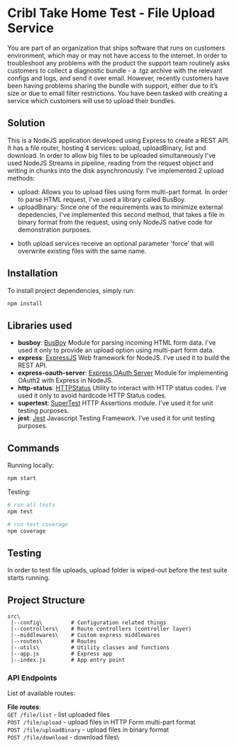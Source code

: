 # Cribl Take Home Test - File Upload Service

You are part of an organization that ships software that runs on customers environment, which may or may not have access to the internet. In order to troubleshoot any problems with the product the support team routinely asks customers to collect a diagnostic bundle - a .tgz archive with the relevant configs and logs, and send it over email. However, recently customers have been having problems sharing the bundle with support, either due to it’s size or due to email filter restrictions. You have been tasked with creating a service which customers will use to upload their bundles.

## Solution

This is a NodeJS application developed using Express to create a REST API. It has a file router, hosting 4 services: upload, uploadBinary, list and download. In order to allow big files to be uploaded simultaneously I've used NodeJS Streams in pipeline, reading from the request object and writing in chunks into the disk asynchronously. I've implemented 2 upload methods: 

- upload: Allows you to upload files using form multi-part format. In order to parse HTML request, I've used a library called BusBoy. 
- uploadBinary: Since one of the requirements was to minimize external depedencies, I've implemented this second method, that takes a file in binary format from the request, using only NodeJS native code for demonstration purposes. 

* both upload services receive an optional parameter 'force' that will overwrite existing files with the same name.

## Installation

To install project dependencies, simply run:

```bash
npm install
```

## Libraries used

- **busboy**: [BusBoy](https://github.com/mscdex/busboy) Module for parsing incoming HTML form data. I've used it only to provide an upload option using multi-part form data.
- **express**: [ExpressJS](https://expressjs.com/) Web framework for NodeJS. I've used it to build the REST API.
- **express-oauth-server**: [Express OAuth Server](https://github.com/oauthjs/express-oauth-server) Module for implementing OAuth2 with Express in NodeJS.
- **http-status**: [HTTPStatus](https://www.npmjs.com/package/http-status) Utility to interact with HTTP status codes. I've used it only to avoid hardcode HTTP Status codes.
- **supertest**: [SuperTest](https://github.com/visionmedia/supertest) HTTP Assertions module. I've used it for unit testing purposes.
- **jest**: [Jest](https://jestjs.io/) Javascript Testing Framework. I've used it for unit testing purposes.

## Commands

Running locally:

```bash
npm start
```

Testing:

```bash
# run all tests
npm test

# run test coverage
npm coverage
```

## Testing

In order to test file uploads, upload folder is wiped-out before the test suite starts running.

## Project Structure

```
src\
 |--config\         # Configuration related things
 |--controllers\    # Route controllers (controller layer)
 |--middlewares\    # Custom express middlewares
 |--routes\         # Routes
 |--utils\          # Utility classes and functions
 |--app.js          # Express app
 |--index.js        # App entry point
```

### API Endpoints

List of available routes:

**File routes**:\
`GET /file/list` - list uploaded files\
`POST /file/upload` - upload files in HTTP Form multi-part format\
`POST /file/uploadBinary` - upload files in binary format\
`POST /file/download` - download files\